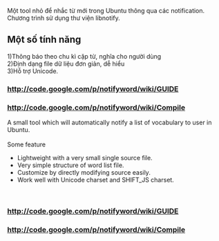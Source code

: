 Một tool nhỏ để nhắc từ mới trong Ubuntu thông qua các notification.
Chương trình sử dụng thư viện libnotify.

## Một số tính năng ##
1)Thông báo theo chu kì cặp từ, nghĩa cho người dùng <br>
2)Định dạng file dữ liệu đơn giản, dễ hiểu <br>
3)Hỗ trợ Unicode. <br>



<h3><Hướng dẫn sử dụng><a href='http://code.google.com/p/notifyword/wiki/GUIDE'>http://code.google.com/p/notifyword/wiki/GUIDE</a></h3>
<h3><Hướng dẫn biên dịch><a href='http://code.google.com/p/notifyword/wiki/Compile'>http://code.google.com/p/notifyword/wiki/Compile</a></h3>

A small tool which will automatically notify a list of vocabulary to user in Ubuntu.<br>
<br>
Some feature<br>
+ Lightweight with a very small single source file.<br>
+ Very simple structure of word list file.<br>
+ Customize by directly modifying source easily.<br>
+ Work well with Unicode charset and SHIFT_JS charset.<br>
<br>
<h3><User Guide ><a href='http://code.google.com/p/notifyword/wiki/GUIDE'>http://code.google.com/p/notifyword/wiki/GUIDE</a></h3>
<h3><Compilation Guide><a href='http://code.google.com/p/notifyword/wiki/Compile'>http://code.google.com/p/notifyword/wiki/Compile</a></h3>